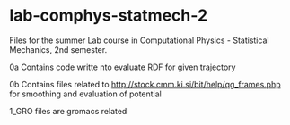 # lab-comphys-statmech-2
Files for the summer Lab course in Computational Physics - Statistical Mechanics, 2nd semester. 

0a Contains code writte nto evaluate RDF for given trajectory

0b Contains files related to http://stock.cmm.ki.si/bit/help/qg_frames.php for smoothing and evaluation of potential

1_GRO files are gromacs related
